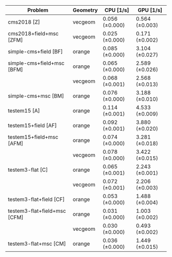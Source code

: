 | Problem                      | Geometry |      CPU [1/s] |      GPU [1/s] |
| ---------------------------- | -------- | -------------- | -------------- |
| cms2018 [Z]                  | vecgeom  | 0.056 (±0.000) | 0.564 (±0.003) |
| cms2018+field+msc [ZFM]      | vecgeom  | 0.025 (±0.000) | 0.171 (±0.002) |
| simple-cms+field [BF]        | orange   | 0.085 (±0.000) | 3.104 (±0.027) |
| simple-cms+field+msc [BFM]   | orange   | 0.065 (±0.000) | 2.589 (±0.026) |
|                              | vecgeom  | 0.068 (±0.001) | 2.568 (±0.013) |
| simple-cms+msc [BM]          | orange   | 0.076 (±0.000) | 3.188 (±0.010) |
| testem15 [A]                 | orange   | 0.114 (±0.001) | 4.533 (±0.009) |
| testem15+field [AF]          | orange   | 0.092 (±0.001) | 3.880 (±0.020) |
| testem15+field+msc [AFM]     | orange   | 0.074 (±0.000) | 3.281 (±0.018) |
|                              | vecgeom  | 0.078 (±0.000) | 3.422 (±0.015) |
| testem3-flat [C]             | orange   | 0.065 (±0.001) | 2.243 (±0.001) |
|                              | vecgeom  | 0.072 (±0.001) | 2.206 (±0.003) |
| testem3-flat+field [CF]      | orange   | 0.053 (±0.000) | 1.488 (±0.004) |
| testem3-flat+field+msc [CFM] | orange   | 0.031 (±0.000) | 1.003 (±0.002) |
|                              | vecgeom  | 0.030 (±0.000) | 0.493 (±0.002) |
| testem3-flat+msc [CM]        | orange   | 0.036 (±0.000) | 1.449 (±0.015) |
